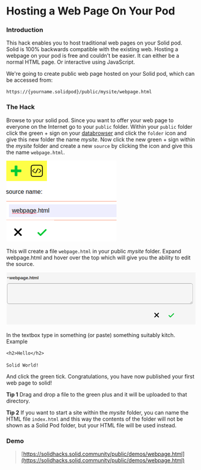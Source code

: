 # Hosting a Web Page On Your Pod

### Introduction

This hack enables you to host traditional web pages on your Solid pod.  Solid is 100% backwards compatible with the existing web.  Hosting a webpage on your pod is free and couldn't be easier.  It can either be a normal HTML page.  Or interactive using JavaScript.

We're going to create public web page hosted on your Solid pod, which can be accessed from:

    https://{yourname.solidpod}/public/mysite/webpage.html

### The Hack

Browse to your solid pod. Since you want to offer your web page to everyone on the Internet go to your ``public`` folder.
Within your ``public`` folder click the green + sign on your [databrowser](https://github.com/solid/userguide) and click the ``folder`` icon and give this new folder the name _mysite_. Now click the new green + sign within the _mysite_ folder and create a new ``source`` by clicking the icon and give this the name ``webpage.html``.

![Create a webpage with the databrowser](.gitbook/assets/hacks-webpage.png)

This will create a file ``webpage.html`` in your public _mysite_ folder.  Expand webpage.html and hover over the top which will give you the ability to edit the source.

![Edit webpage source](.gitbook/assets/hacks-webpage-edit.png)

In the textbox type in something \(or paste\) something suitably kitch.  Example

```text
<h2>Hello</h2>

Solid World!
```

And click the green tick.  Congratulations, you have now published your first web page to solid!

**Tip 1** Drag and drop a file to the green plus and it will be uploaded to that directory.

**Tip 2** If you want to start a site within the _mysite_ folder, you can name the HTML file ``index.html`` and this way the contents of the folder will not be shown as a Solid Pod folder, but your HTML file will be used instead. 

### Demo
> [https://solidhacks.solid.community/public/demos/webpage.html](https://solidhacks.solid.community/public/demos/webpage.html)


